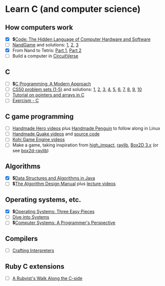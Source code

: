 # Learn C (and computer science)

## How computers work

- [x] 💲[Code: The Hidden Language of Computer Hardware and Software](https://www.informit.com/store/code-the-hidden-language-of-computer-hardware-and-software-9780137909100)
- [ ] [NandGame](https://nandgame.com) and solutions: [1](https://www.reddit.com/r/nandgame_u/wiki/index/level-solutions/), [2](https://github.com/timlg07/NandGame-Solutions/blob/master/Solutions.md), [3](https://github.com/simsieg/nandgame-solutions)
- [x] From Nand to Tetris: [Part 1](https://www.coursera.org/learn/build-a-computer), [Part 2](https://www.coursera.org/learn/nand2tetris2)
- [ ] Build a computer in [CircuitVerse](https://circuitverse.org/)

## C

- [ ] 💲[C Programming: A Modern Approach](http://knking.com/books/c2/index.html)
- [ ] [CS50 problem sets (1-5)](https://cs50.harvard.edu/x/2024/psets/) and solutions: [1](https://github.com/BogdanOtava/CS50x), [2](https://github.com/kylekce/CS50x-2023), [3](https://github.com/VerisimilitudeX/CS50), [4](https://github.com/gionet/CS50-2023), [5](https://github.com/yasingunay/CS50x), [6](https://github.com/csfive/CS50x), [7](https://github.com/evieran/CS50-Solutions), [8](https://github.com/Aadv1k/cs50/tree/master/Introduction_To_Computer_Science), [9](https://github.com/uxdruh/cs50x-2024), [10](https://github.com/vncsmnl/CS50X)
- [ ] [Tutorial on pointers and arrays in C](https://github.com/jflaherty/ptrtut13)
- [ ] [Exercism - C](https://exercism.org/tracks/c)

## C game programming 

- [ ] [Handmade Hero videos](https://handmadehero.org/) plus [Handmade Penguin](https://davidgow.net/handmadepenguin/) to follow along in Linux
- [ ] [Handmade Quake videos](https://www.dropbox.com/scl/fo/l6nqvbl5v0snbd7vo2c7x/AHnBbVV6SUDYIJPSH_jGfaQ?rlkey=osvqri75z18xcds8tsi31enfg&e=1&dl=0) and [source code](https://github.com/Kobzol/handmade-quake)
- [ ] [Kohi Game Engine videos](https://www.youtube.com/playlist?list=PLv8Ddw9K0JPg1BEO-RS-0MYs423cvLVtj)
- [ ] Make a game, taking inspiration from [high_impact](https://phoboslab.org/log/2024/08/high_impact), [raylib](https://www.raylib.com/), [Box2D 3.x](https://github.com/erincatto/box2c) (or see [box2d-raylib](https://github.com/erincatto/box2d-raylib))

## Algorithms

- [x] 💲[Data Structures and Algorithms in Java](https://www.amazon.com/Data-Structures-Algorithms-Java-2nd/dp/0672324539)
- [ ] 💲[The Algorithm Design Manual](https://www.algorist.com/) plus [lecture videos](https://www3.cs.stonybrook.edu/~skiena/373/videos/)

## Operating systems, etc.
- [x] 💲[Operating Systems: Three Easy Pieces](http://pages.cs.wisc.edu/~remzi/OSTEP/)
- [ ] [Dive into Systems](https://diveintosystems.org/singlepage)
- [ ] 💲[Computer Systems: A Programmer's Perspective](https://csapp.cs.cmu.edu/)
     
## Compilers

- [ ] [Crafting Interpreters](https://craftinginterpreters.com/)

## Ruby C extensions

- [ ] [A Rubyist's Walk Along the C-side](https://blog.peterzhu.ca/ruby-c-ext/)
